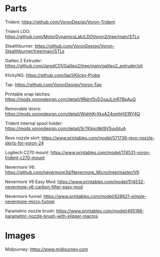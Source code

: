 # Parts

Trident: https://github.com/VoronDesign/Voron-Trident

Trident LDO: https://github.com/MotorDynamicsLab/LDOVoron2/tree/main/STLs

Stealthburner: https://github.com/VoronDesign/Voron-Stealthburner/tree/main/STLs

Galileo 2 Extruder: https://github.com/JaredC01/Galileo2/tree/main/galileo2_extruder/stl

KlickyNG: https://github.com/jlas1/Klicky-Probe

Tap: https://github.com/VoronDesign/Voron-Tap

Printable snap latches: https://mods.vorondesign.com/detail/9Rdnf5vD2oaJLmR7BpAuQ

Removable doors: https://mods.vorondesign.com/detail/WqhhKrXksAZ4omhHS1RY4Q

Trident internal spool holder: https://mods.vorondesign.com/detail/Sr7Klpio9kI9V5uvbtuA

Revo nozzle skirt: https://www.printables.com/model/571739-revo-nozzle-skirts-for-voron-24

Logitech C270 mount: https://www.printables.com/model/174531-voron-trident-c270-mount

Nevermore V6: https://github.com/nevermore3d/Nevermore_Micro/tree/master/V6

Nevermore V6 Easy Mod: https://www.printables.com/model/514532-nevermore-v6-carbon-filter-easy-mod

Nevermore funnel: https://www.printables.com/model/628621-simple-nevermore-micro-funnel

Parametric nozzle brush: https://www.printables.com/model/495188-parametric-nozzle-brush-with-klipper-macros

# Images

Midjourney: https://www.midjourney.com

